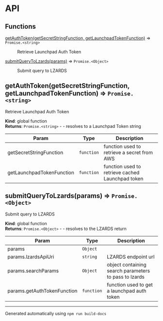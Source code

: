 # API

## Functions

<dl>
<dt><a href="#getAuthToken">getAuthToken(getSecretStringFunction, getLaunchpadTokenFunction)</a> ⇒ <code>Promise.&lt;string&gt;</code></dt>
<dd><p>Retrieve Launchpad Auth Token</p>
</dd>
<dt><a href="#submitQueryToLzards">submitQueryToLzards(params)</a> ⇒ <code>Promise.&lt;Object&gt;</code></dt>
<dd><p>Submit query to LZARDS</p>
</dd>
</dl>

<a name="getAuthToken"></a>

## getAuthToken(getSecretStringFunction, getLaunchpadTokenFunction) ⇒ <code>Promise.&lt;string&gt;</code>
Retrieve Launchpad Auth Token

**Kind**: global function  
**Returns**: <code>Promise.&lt;string&gt;</code> - - resolves to a Launchpad Token string  

| Param | Type | Description |
| --- | --- | --- |
| getSecretStringFunction | <code>function</code> | function used to retrieve a secret from AWS |
| getLaunchpadTokenFunction | <code>function</code> | function used to retrieve cached Launchpad token |

<a name="submitQueryToLzards"></a>

## submitQueryToLzards(params) ⇒ <code>Promise.&lt;Object&gt;</code>
Submit query to LZARDS

**Kind**: global function  
**Returns**: <code>Promise.&lt;Object&gt;</code> - - resolves to the LZARDS return  

| Param | Type | Description |
| --- | --- | --- |
| params | <code>Object</code> |  |
| params.lzardsApiUri | <code>string</code> | LZARDS endpoint url |
| params.searchParams | <code>Object</code> | object containing search parameters to pass to lzards |
| params.getAuthTokenFunction | <code>function</code> | function used to get a launchpad auth token |


---

Generated automatically using `npm run build-docs`
